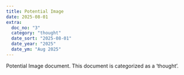 ```yaml
---
title: Potential Image
date: 2025-08-01
extra:
  doc_no: "3"
  category: "thought"
  date_sort: "2025-08-01"
  date_year: "2025"
  date_ym: "Aug 2025"
---
```

Potential Image document.
This document is categorized as a ‘thought’.